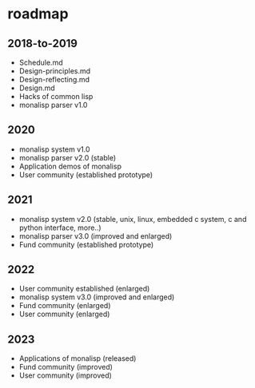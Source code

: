 # roadmap

## 2018-to-2019
- Schedule.md
- Design-principles.md
- Design-reflecting.md
- Design.md
- Hacks of common lisp
- monalisp parser v1.0

## 2020
- monalisp system v1.0
- monalisp parser v2.0 (stable)
- Application demos of monalisp
- User community (established prototype)

## 2021
- monalisp system v2.0 (stable, unix, linux, embedded c system, c and python interface, more..)
- monalisp parser v3.0 (improved and enlarged)
- Fund community (established prototype)

## 2022
- User community established (enlarged)
- monalisp system v3.0 (improved and enlarged)
- Fund community (enlarged)
- User community (enlarged)

## 2023
- Applications of monalisp (released)
- Fund community (improved)
- User community (improved)


